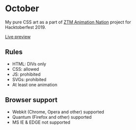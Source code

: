 # October
My pure CSS art as a part of [ZTM Animation Nation](https://github.com/zero-to-mastery/Animation-Nation) project for Hacktoberfest 2019.

[Live preview](https://fprokofiev.github.io/October/)
## Rules
* HTML: DIVs only
* CSS: allowed
* JS: prohibited
* SVGs: prohibited
* At least one animation

## Browser support
* Webkit (Chrome, Opera and other) supported
* Quantum (Firefox and other) supported
* MS IE & EDGE not supported
